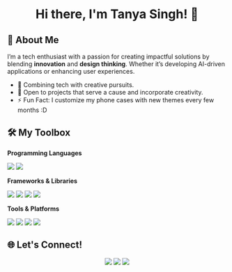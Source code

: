 <h1 align="center">Hi there, I'm Tanya Singh! 👋</h1>

## 🌟 About Me

I’m a tech enthusiast with a passion for creating impactful solutions by blending **innovation** and **design thinking**. Whether it’s developing AI-driven applications or enhancing user experiences.

- 🎨 Combining tech with creative pursuits.
- 🤝 Open to projects that serve a cause and incorporate creativity.
- ⚡ Fun Fact: I customize my phone cases with new themes every few months :D



## 🛠️ My Toolbox

**Programming Languages**  
<p>
  <img src="https://img.shields.io/badge/-Python-3572A5?style=for-the-badge&logo=python&logoColor=white" />
  <img src="https://img.shields.io/badge/-C++-00599C?style=for-the-badge&logo=cplusplus&logoColor=white" />
</p>

**Frameworks & Libraries**  
<p>
  <img src="https://img.shields.io/badge/-React-61DAFB?style=for-the-badge&logo=react&logoColor=black" />
  <img src="https://img.shields.io/badge/-Flutter-02569B?style=for-the-badge&logo=flutter&logoColor=white" />
  <img src="https://img.shields.io/badge/-Streamlit-FF4B4B?style=for-the-badge&logo=streamlit&logoColor=white" />
  <img src="https://img.shields.io/badge/-Pandas-150458?style=for-the-badge&logo=pandas&logoColor=white" />
</p>

**Tools & Platforms**  
<p>
  <img src="https://img.shields.io/badge/-Git-F05032?style=for-the-badge&logo=git&logoColor=white" />
  <img src="https://img.shields.io/badge/-Linux-FCC624?style=for-the-badge&logo=linux&logoColor=black" />
  <img src="https://img.shields.io/badge/-Figma-F24E1E?style=for-the-badge&logo=figma&logoColor=white" />
  <img src="https://img.shields.io/badge/-Krita-3BABFF?style=for-the-badge&logo=krita&logoColor=white" />
</p>



## 🌐 Let's Connect!

<p align="center">
  <a href="https://linkedin.com/in/tanya-singh-0952b0271"><img src="https://img.shields.io/badge/LinkedIn-0077B5?style=for-the-badge&logo=linkedin&logoColor=white" /></a>
  <a href="mailto:tanya.103.singh@gmail.com"><img src="https://img.shields.io/badge/Email-D14836?style=for-the-badge&logo=gmail&logoColor=white" /></a>
  <a href="https://github.com/TanyaSingh103"><img src="https://img.shields.io/badge/GitHub-100000?style=for-the-badge&logo=github&logoColor=white" /></a>
</p>
